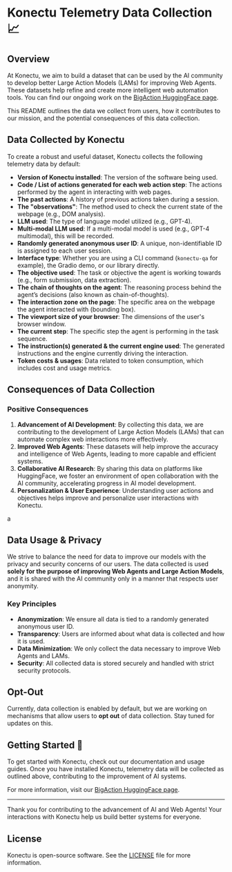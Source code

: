 # Konectu Telemetry Data Collection 📈

## Overview

At Konectu, we aim to build a dataset that can be used by the AI community to develop better Large Action Models (LAMs) for improving Web Agents. These datasets help refine and create more intelligent web automation tools. You can find our ongoing work on the [BigAction HuggingFace page](https://huggingface.co/BigAction).

This README outlines the data we collect from users, how it contributes to our mission, and the potential consequences of this data collection.

## Data Collected by Konectu

To create a robust and useful dataset, Konectu collects the following telemetry data by default:

- **Version of Konectu installed**: The version of the software being used.
- **Code / List of actions generated for each web action step**: The actions performed by the agent in interacting with web pages.
- **The past actions**: A history of previous actions taken during a session.
- **The "observations"**: The method used to check the current state of the webpage (e.g., DOM analysis).
- **LLM used**: The type of language model utilized (e.g., GPT-4).
- **Multi-modal LLM used**: If a multi-modal model is used (e.g., GPT-4 multimodal), this will be recorded.
- **Randomly generated anonymous user ID**: A unique, non-identifiable ID is assigned to each user session.
- **Interface type**: Whether you are using a CLI command (`konectu-qa` for example), the Gradio demo, or our library directly.
- **The objective used**: The task or objective the agent is working towards (e.g., form submission, data extraction).
- **The chain of thoughts on the agent**: The reasoning process behind the agent’s decisions (also known as chain-of-thoughts).
- **The interaction zone on the page**: The specific area on the webpage the agent interacted with (bounding box).
- **The viewport size of your browser**: The dimensions of the user's browser window.
- **The current step**: The specific step the agent is performing in the task sequence.
- **The instruction(s) generated & the current engine used**: The generated instructions and the engine currently driving the interaction.
- **Token costs & usages**: Data related to token consumption, which includes cost and usage metrics.

## Consequences of Data Collection

### Positive Consequences

1. **Advancement of AI Development**: By collecting this data, we are contributing to the development of Large Action Models (LAMs) that can automate complex web interactions more effectively.
2. **Improved Web Agents**: These datasets will help improve the accuracy and intelligence of Web Agents, leading to more capable and efficient systems.
3. **Collaborative AI Research**: By sharing this data on platforms like HuggingFace, we foster an environment of open collaboration with the AI community, accelerating progress in AI model development.
4. **Personalization & User Experience**: Understanding user actions and objectives helps improve and personalize user interactions with Konectu.

a

## Data Usage & Privacy

We strive to balance the need for data to improve our models with the privacy and security concerns of our users. The data collected is used **solely for the purpose of improving Web Agents and Large Action Models**, and it is shared with the AI community only in a manner that respects user anonymity.

### Key Principles

- **Anonymization**: We ensure all data is tied to a randomly generated anonymous user ID.
- **Transparency**: Users are informed about what data is collected and how it is used.
- **Data Minimization**: We only collect the data necessary to improve Web Agents and LAMs.
- **Security**: All collected data is stored securely and handled with strict security protocols.

## Opt-Out

Currently, data collection is enabled by default, but we are working on mechanisms that allow users to **opt out** of data collection. Stay tuned for updates on this.

## Getting Started 🚀

To get started with Konectu, check out our documentation and usage guides. Once you have installed Konectu, telemetry data will be collected as outlined above, contributing to the improvement of AI systems.

For more information, visit our [BigAction HuggingFace page](https://huggingface.co/BigAction).

---

Thank you for contributing to the advancement of AI and Web Agents! Your interactions with Konectu help us build better systems for everyone.

## License

Konectu is open-source software. See the [LICENSE](LICENSE) file for more information.
